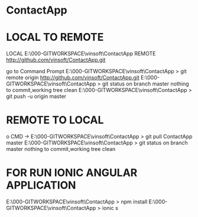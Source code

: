 # ContactApp
LOCAL TO REMOTE
================
LOCAL E:\000-GITWORKSPACE\vinsoft\ContactApp
REMOTE http://github.com/vinsoft/ContactApp.git

go to Command Prompt
E:\000-GITWORKSPACE\vinsoft\ContactApp > git remote  origin  http://github.com/vinsoft/ContactApp.git
E:\000-GITWORKSPACE\vinsoft\ContactApp > git status
on branch master
nothing to commit,working tree clean
E:\000-GITWORKSPACE\vinsoft\ContactApp > git push  -u origin master

REMOTE TO LOCAL
================
o CMD -> 
E:\000-GITWORKSPACE\vinsoft\ContactApp > git pull ContactApp master
E:\000-GITWORKSPACE\vinsoft\ContactApp > git status
on branch master
nothing to commit,working tree clean

FOR RUN IONIC ANGULAR APPLICATION
====================================
E:\000-GITWORKSPACE\vinsoft\ContactApp > npm install
E:\000-GITWORKSPACE\vinsoft\ContactApp > ionic s
